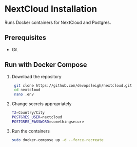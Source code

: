 # NextCloud Installation

Runs Docker containers for NextCloud and Postgres.

## Prerequisites

- Git

## Run with Docker Compose

1. Download the repository

   ```sh
    git clone https://github.com/devopsleigh/nextcloud.git
    cd nextcloud
    nano .env
    ```

2. Change secrets appropriately

   ```sh
   TZ=Country/City
   POSTGRES_USER=nextcloud
   POSTGRES_PASSWORD=somethingsecure
   ```

3. Run the containers

   ```sh
   sudo docker-compose up -d --force-recreate
   ```
